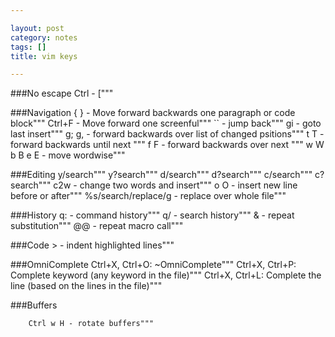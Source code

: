 ```yaml
---

layout: post
category: notes
tags: []
title: vim keys

---
```


###No escape
		Ctrl - ["""

###Navigation
		{ } - Move forward backwards one paragraph or code block"""
		Ctrl+F - Move forward one screenful"""
		`` - jump back"""
		gi - goto last insert"""
		g; g, - forward backwards over list of changed psitions"""
		t<char> T<char> - forward backwards until next <char>"""
		f<char> F<char> - forward backwards over next <char>"""
		w W b B e E - move wordwise"""

###Editing
		y/search"""
		y?search"""
		d/search"""
		d?search"""
		c/search"""
		c?search"""
		c2w - change two words and insert"""
		o O - insert new line before or after"""
		%s/search/replace/g - replace over whole file"""

###History
		q: - command history"""
		q/ - search history"""
		& - repeat substitution"""
		@@ - repeat macro call"""

###Code
		> - indent highlighted lines"""

###OmniComplete
		Ctrl+X, Ctrl+O: ~OmniComplete"""
		Ctrl+X, Ctrl+P: Complete keyword (any keyword in the file)"""
		Ctrl+X, Ctrl+L: Complete the line (based on the lines in the file)"""

###Buffers

		Ctrl w H - rotate buffers"""

